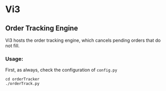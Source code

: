 # Vi3

## Order Tracking Engine


Vi3 hosts the order tracking engine, which cancels pending orders that do not fill.

### Usage:

First, as always, check the configuration of `config.py`



    cd orderTracker
    ./orderTrack.py
